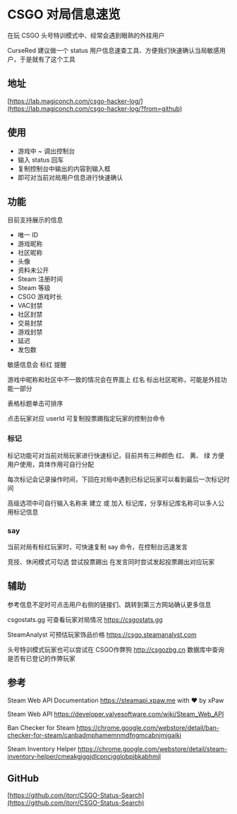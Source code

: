 # CSGO 对局信息速览

在玩 CSGO 头号特训模式中、经常会遇到眼熟的外挂用户

CurseRed 建议做一个 status 用户信息速查工具、方便我们快速确认当局敏感用户，于是就有了这个工具

## 地址
[https://lab.magiconch.com/csgo-hacker-log/](https://lab.magiconch.com/csgo-hacker-log/?from=github)


## 使用

 - 游戏中 ~ 调出控制台
 - 输入 status 回车
 - 复制控制台中输出的内容到输入框
 - 即可对当前对局用户信息进行快速确认

## 功能
目前支持展示的信息
 - 唯一 ID
 - 游戏昵称
 - 社区昵称
 - 头像
 - 资料未公开
 - Steam 注册时间
 - Steam 等级
 - CSGO 游戏时长
 - VAC封禁
 - 社区封禁
 - 交易封禁
 - 游戏封禁
 - 延迟
 - 发包数

敏感信息会 标红 提醒

游戏中昵称和社区中不一致的情况会在界面上 红名 标出社区昵称，可能是外挂功能一部分

表格标题单击可排序

点击玩家对应 userId 可复制投票踢指定玩家的控制台命令

### 标记

标记功能可对当前对局玩家进行快速标记，目前共有三种颜色 红、 黄、 绿 方便用户使用，具体作用可自行分配

每次标记会记录操作时间，下回在对局中遇到已标记玩家可以看到最后一次标记时间

高级选项中可自行输入名称来 建立 或 加入 标记库，分享标记库名称可以多人公用标记信息

### say
当前对局有标红玩家时，可快速复制 say 命令，在控制台迅速发言

竞技、休闲模式可勾选 尝试投票踢出 在发言同时尝试发起投票踢出对应玩家

## 辅助
参考信息不足时可点击用户右侧的链接们、跳转到第三方网站确认更多信息

csgostats.gg 可查看玩家对局情况 https://csgostats.gg

SteamAnalyst 可预估玩家饰品价格 https://csgo.steamanalyst.com

头号特训模式玩家也可以尝试在 CSGO作弊狗 http://csgozbg.cn 数据库中查询是否有已登记的作弊玩家

## 参考

Steam Web API Documentation https://steamapi.xpaw.me with ♥ by xPaw

Steam Web API https://developer.valvesoftware.com/wiki/Steam_Web_API

Ban Checker for Steam https://chrome.google.com/webstore/detail/ban-checker-for-steam/canbadmphamemnmdfngmcabnjmjgaiki

Steam Inventory Helper https://chrome.google.com/webstore/detail/steam-inventory-helper/cmeakgjggjdlcpncigglobpjbkabhmjl




## GitHub
[https://github.com/itorr/CSGO-Status-Search](https://github.com/itorr/CSGO-Status-Search)

